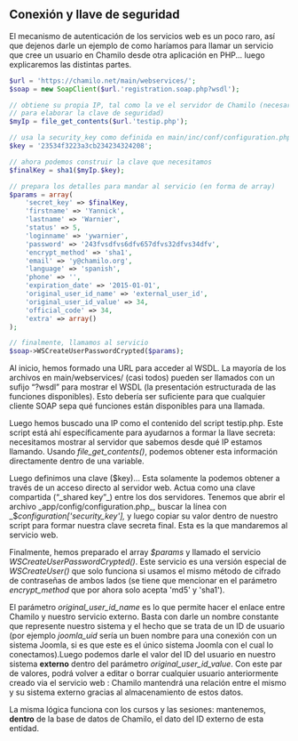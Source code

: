 ## Conexión y llave de seguridad

El mecanismo de autenticación de los servicios web es un poco raro, así que dejenos darle un ejemplo de como haríamos para llamar un servicio que cree un usuario en Chamilo desde otra aplicación en PHP... luego explicaremos las distintas partes.

```php
$url = 'https://chamilo.net/main/webservices/';
$soap = new SoapClient($url.'registration.soap.php?wsdl');

// obtiene su propia IP, tal como la ve el servidor de Chamilo (necesaria
// para elaborar la clave de seguridad)
$myIp = file_get_contents($url.'testip.php');

// usa la security_key como definida en main/inc/conf/configuration.php
$key = '23534f3223a3cb234234324208';

// ahora podemos construir la clave que necesitamos
$finalKey = sha1($myIp.$key);

// prepara los detalles para mandar al servicio (en forma de array)
$params = array(
    'secret_key' => $finalKey,
    'firstname' => 'Yannick',
    'lastname' => 'Warnier',
    'status' => 5,
    'loginname' => 'ywarnier',
    'password' => '243fvsdfvs6dfv657dfvs32dfvs34dfv',
    'encrypt_method' => 'sha1',
    'email' => 'y@chamilo.org',
    'language' => 'spanish',
    'phone' => '',
    'expiration_date' => '2015-01-01',
    'original_user_id_name' => 'external_user_id',
    'original_user_id_value' => 34, 
    'official_code' => 34, 
    'extra' => array()
);

// finalmente, llamamos al servicio
$soap->WSCreateUserPasswordCrypted($params);
```

Al inicio, hemos formado una URL para acceder al WSDL. La mayoría de los archivos
en main/webservices/ (casi todos) pueden ser llamados con un sufijo “?wsdl” para 
mostrar el WSDL (la presentación estructurada de las funciones disponibles). Esto 
debería ser suficiente para que cualquier cliente SOAP sepa qué funciones están 
disponibles para una llamada.

Luego hemos buscado una IP como el contenido del script testip.php. Este script está ahí específicamente para ayudarnos a formar la llave secreta: necesitamos mostrar al servidor que sabemos desde qué IP estamos llamando. Usando _file_get_contents()_, podemos obtener esta información directamente dentro de una variable.

Luego definimos una clave ($key)… Esta solamente la podemos obtener a través de un acceso directo al servidor web. Actua como una clave compartida (“_shared key”_) entre los dos servidores. Tenemos que abrir el archivo _app/config/configuration.php_, buscar la línea con _$_configuration['security_key'],_ y luego copiar su valor dentro de nuestro script para formar nuestra clave secreta final. Esta es la que mandaremos al servicio web.

Finalmente, hemos preparado el array _$params_ y llamado el servicio _WSCreateUserPasswordCrypted()_. Este servicio es una versión especial de _WSCreateUser()_ que solo funciona si usamos el mismo método de cifrado de contraseñas de ambos lados (se tiene que mencionar en el parámetro _encrypt_method_ que por ahora solo acepta 'md5' y 'sha1').

El parámetro _original_user_id_name_ es lo que permite hacer el enlace entre Chamilo y nuestro servicio externo. Basta con darle un nombre constante que represente nuestro sistema y el hecho que se trata de un ID de usuario (por ejemplo _joomla_uid_ sería un buen nombre para una conexión con un sistema Joomla, si es que este es el único sistema Joomla con el cual lo conectamos).Luego podemos darle el valor del ID del usuario en nuestro sistema **externo** dentro del parámetro _original_user_id_value_. Con este par de valores, podrá volver a editar o borrar cualquier usuario anteriormente creado via el servicio web : Chamilo mantendrá una relación entre el mismo y su sistema externo gracias al almacenamiento de estos datos.

La misma lógica funciona con los cursos y las sesiones: mantenemos, **dentro** de la base de datos de Chamilo, el dato del ID externo de esta entidad.
